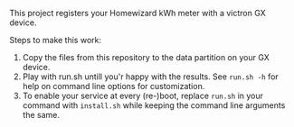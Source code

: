 This project registers your Homewizard kWh meter with a victron GX device.

Steps to make this work:
 1. Copy the files from this repository to the data partition on your GX device.
 2. Play with run.sh untill you'r happy with the results. See `run.sh -h` for help on command line options for customization.
 3. To enable your service at every (re-)boot, replace `run.sh` in your command with `install.sh` while keeping the command line arguments the same.
